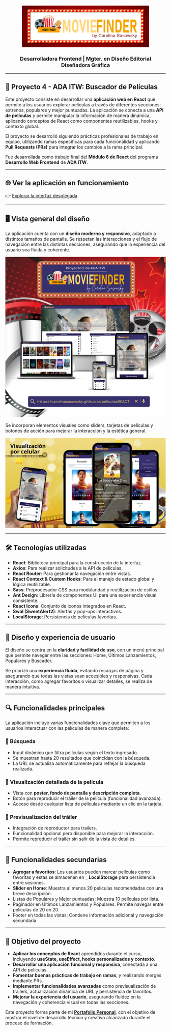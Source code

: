 <p align="center">
  <img src="assets/marquesina_cabecera.png" alt="Encabezado Buscador de Peliculas" width="400">
</p>

### <p align="center"> Desarrolladora Frontend | Mgter. en Diseño Editorial <br>Diseñadora Gráfica </p>

________________________________

## 🌟 Proyecto 4 - ADA ITW: Buscador de Películas

Este proyecto consiste en desarrollar una **aplicación web en React** que permite a los usuarios explorar películas a través de diferentes secciones: estrenos, populares y mejor puntuadas. La aplicación se conecta a una **API de películas** y permite manipular la información de manera dinámica, aplicando conceptos de React como componentes reutilizables, hooks y contexto global.  

El proyecto se desarrolló siguiendo prácticas profesionales de trabajo en equipo, utilizando ramas específicas para cada funcionalidad y aplicando **Pull Requests (PRs)** para integrar los cambios a la rama principal.


Fue desarrollada como trabajo final del **Módulo 6 de React** del programa **Desarrollo Web Frontend** de **ADA ITW**.

________________________________

## 🌐 Ver la aplicación en funcionamiento

👉 [Explorar la interfaz desplegada](https://carolinasasowsky.github.io/peliculasREACT/)


________________________________

## 🖥️ Vista general del diseño

La aplicación cuenta con un **diseño moderno y responsivo**, adaptado a distintos tamaños de pantalla. Se respetan las interacciones y el flujo de navegación entre las distintas secciones, asegurando que la experiencia del usuario sea fluida y coherente.

<p align="center">
  <img src="assets/portadaREADME_buscadorDePelis.png" alt="Diseño responsivo del buscador de películas">
</p>

Se incorporan elementos visuales como sliders, tarjetas de películas y botones de acción para mejorar la interacción y la estética general.


<p align="center">
  <img src="assets/visualizacion_por_celular.png" alt="Diseño responsivo del buscador de peliculas">
</p>

________________________________

## 🛠️ Tecnologías utilizadas

- **React**: Biblioteca principal para la construcción de la interfaz.  
- **Axios**: Para realizar solicitudes a la API de películas.  
- **React Router**: Para gestionar la navegación entre vistas.  
- **React Context & Custom Hooks**: Para el manejo de estado global y lógica reutilizable.  
- **Sass**: Preprocesador CSS para modularidad y reutilización de estilos.  
- **Ant Design**: Librería de componentes UI para una experiencia visual consistente.  
- **React Icons**: Conjunto de iconos integrados en React.  
- **Swal (SweetAlert2)**: Alertas y pop-ups interactivos.  
- **LocalStorage**: Persistencia de películas favoritas.  

________________________________

## 🎨 Diseño y experiencia de usuario

El diseño se centra en la **claridad y facilidad de uso**, con un menú principal que permite navegar entre las secciones: Home, Últimos Lanzamientos, Populares y Buscador.  

Se priorizó una **experiencia fluida**, evitando recargas de página y asegurando que todas las vistas sean accesibles y responsivas. Cada interacción, como agregar favoritos o visualizar detalles, se realiza de manera intuitiva.

________________________________

## 🔍 Funcionalidades principales

La aplicación incluye varias funcionalidades clave que permiten a los usuarios interactuar con las películas de manera completa:

### 🔹 Búsqueda
- Input dinámico que filtra películas según el texto ingresado.  
- Se muestran hasta 20 resultados que coincidan con la búsqueda.  
- La URL se actualiza automáticamente para reflejar la búsqueda realizada.

### 🔹 Visualización detallada de la película
- Vista con **poster, fondo de pantalla y descripción completa**.  
- Botón para reproducir el tráiler de la película (funcionalidad avanzada).  
- Acceso desde cualquier lista de películas mediante un clic en la tarjeta.  

### 🔹 Previsualización del tráiler
- Integración de reproductor para trailers.  
- Funcionalidad opcional pero disponible para mejorar la interacción.  
- Permite reproducir el tráiler sin salir de la vista de detalles.

________________________________

## 🧩 Funcionalidades secundarias

- **Agregar a favoritos**: Los usuarios pueden marcar películas como favoritas y estas se almacenan en _ **LocalStorage** para persistencia entre sesiones.  
- **Slider en Home**: Muestra al menos 20 películas recomendadas con una breve descripción.  
- Listas de Populares y Mejor puntuadas: Muestra 10 películas por lista.  
- Paginador en Últimos Lanzamientos y Populares: Permite navegar entre películas de 20 en 20.  
- Footer en todas las vistas: Contiene información adicional y navegación secundaria. 

________________________________

## 📂 Objetivo del proyecto

- **Aplicar los conceptos de React** aprendidos durante el curso, incluyendo **useState, useEffect, hooks personalizados y contexto**.  
- **Desarrollar una aplicación funcional y responsiva**, conectada a una API de películas.  
- **Fomentar buenas prácticas de trabajo en ramas**, y realizando merges mediante PRs.  
- **Implementar funcionalidades avanzadas** como previsualización de trailers, actualización dinámica de URL y persistencia de favoritos.  
- **Mejorar la experiencia del usuario**, asegurando fluidez en la navegación y coherencia visual en todas las secciones.

Este proyecto forma parte de mi [**Portafolio Personal**](https://carolinasasowsky.github.io/proyecto-portafolio/), con el objetivo de mostrar el nivel de desarrollo técnico y creativo alcanzado durante el proceso de formación.
